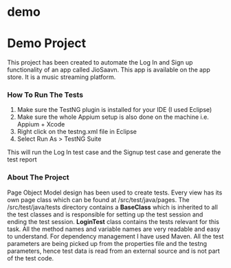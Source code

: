 # demo

<H1>Demo Project </H1>

This project has been created to automate the Log In and Sign up functionality of an app called JioSaavn. This app is available on the app store. It is a music streaming platform.

<h3>How To Run The Tests</h3>

1. Make sure the TestNG plugin is installed for your IDE (I used Eclipse)
2. Make sure the whole Appium setup is also done on the machine i.e. Appium + Xcode
2. Right click on the testng.xml file in Eclipse
3. Select Run As > TestNG Suite

This will run the Log In test case and the Signup test case and generate the test report

<h3>About The Project</h3>

Page Object Model design has been used to create tests. Every view has its own page class which can be found at /src/test/java/pages. The /src/test/java/tests directory contains a <b>BaseClass</b> which is inherited to all the test classes and is responsible for setting up the test session and ending the test session. <b>LoginTest</b> class contains the tests relevant for this task. All the method names and variable names are very readable and easy to understand. For dependency management I have used Maven. All the test parameters are being picked up from the properties file and the testng parameters, hence test data is read from an external source and is not part of the test code.
